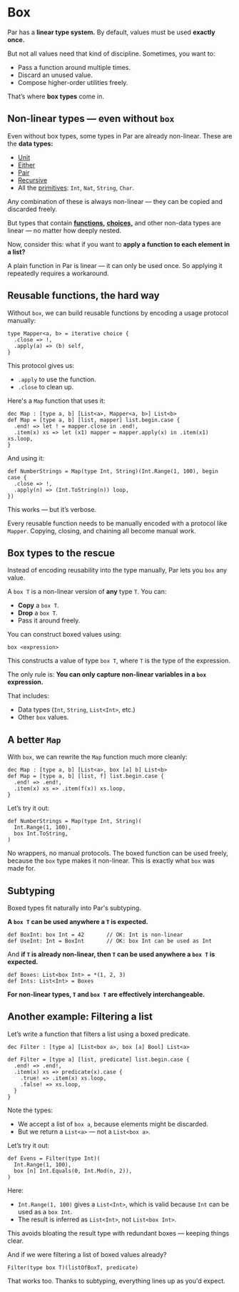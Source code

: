 # Box

Par has a **linear type system.** By default, values must be used **exactly once.**

But not all values need that kind of discipline. Sometimes, you want to:
- Pass a function around multiple times.
- Discard an unused value.
- Compose higher-order utilities freely.

That’s where **box types** come in.

## Non-linear types — even without `box`

Even without box types, some types in Par are already non-linear. These are the **data types:**
- [Unit](./unit.md)
- [Either](./either.md)
- [Pair](./pair.md)
- [Recursive](./recursive.md)
- All the [primitives](../structure/strings_and_numbers.md): `Int`, `Nat`, `String`, `Char`.

Any combination of these is always non-linear — they can be copied and discarded freely.

But types that contain [**functions,**](./function.md) [**choices,**](./choice.md) and other non-data types
are linear — no matter how deeply nested.

Now, consider this: what if you want to **apply a function to each element in a list?**

A plain function in Par is linear — it can only be used once. So applying it repeatedly requires a workaround.

## Reusable functions, the hard way

Without `box`, we can build reusable functions by encoding a usage protocol manually:

```par
type Mapper<a, b> = iterative choice {
  .close => !,
  .apply(a) => (b) self,
}
```

This protocol gives us:
- `.apply` to use the function.
- `.close` to clean up.

Here's a `Map` function that uses it:

```par
dec Map : [type a, b] [List<a>, Mapper<a, b>] List<b>
def Map = [type a, b] [list, mapper] list.begin.case {
  .end! => let ! = mapper.close in .end!,
  .item(x) xs => let (x1) mapper = mapper.apply(x) in .item(x1) xs.loop,
}
```

And using it:

```par
def NumberStrings = Map(type Int, String)(Int.Range(1, 100), begin case {
  .close => !,
  .apply(n) => (Int.ToString(n)) loop,
})
```

This works — but it’s verbose.

Every reusable function needs to be manually encoded with a protocol like `Mapper`.
Copying, closing, and chaining all become manual work.

## Box types to the rescue

Instead of encoding reusability into the type manually, Par lets you `box` any value.

A `box T` is a non-linear version of **any** type `T`. You can:

- **Copy** a `box T`.
- **Drop** a `box T`.
- Pass it around freely.

You can construct boxed values using:

```par
box <expression>
```

This constructs a value of type `box T`, where `T` is the type of the expression.

The only rule is: **You can only capture non-linear variables in a `box` expression.**

That includes:
- Data types (`Int`, `String`, `List<Int>`, etc.)
- Other `box` values.

## A better `Map`

With `box`, we can rewrite the `Map` function much more cleanly:

```par
dec Map : [type a, b] [List<a>, box [a] b] List<b>
def Map = [type a, b] [list, f] list.begin.case {
  .end! => .end!,
  .item(x) xs => .item(f(x)) xs.loop,
}
```

Let’s try it out:

```par
def NumberStrings = Map(type Int, String)(
  Int.Range(1, 100),
  box Int.ToString,
)
```

No wrappers, no manual protocols. The boxed function can be used freely, because the `box` type makes
it non-linear. This is exactly what `box` was made for.

## Subtyping

Boxed types fit naturally into Par's subtyping.

**A `box T` can be used anywhere a `T` is expected.**

```par
def BoxInt: box Int = 42       // OK: Int is non-linear
def UseInt: Int = BoxInt       // OK: box Int can be used as Int
```

And **if `T` is already non-linear, then `T` can be used anywhere a `box T` is expected.**

```par
def Boxes: List<box Int> = *(1, 2, 3)
def Ints: List<Int> = Boxes
```

**For non-linear types, `T` and `box T` are effectively interchangeable.**

## Another example: Filtering a list

Let’s write a function that filters a list using a boxed predicate.

```par
dec Filter : [type a] [List<box a>, box [a] Bool] List<a>

def Filter = [type a] [list, predicate] list.begin.case {
  .end! => .end!,
  .item(x) xs => predicate(x).case {
    .true! => .item(x) xs.loop,
    .false! => xs.loop,
  }
}
```

Note the types:
- We accept a list of `box a`, because elements might be discarded.
- But we return a `List<a>` — not a `List<box a>`.

Let’s try it out:

```par
def Evens = Filter(type Int)(
  Int.Range(1, 100),
  box [n] Int.Equals(0, Int.Mod(n, 2)),
)
```

Here:
- `Int.Range(1, 100)` gives a `List<Int>`, which is valid because `Int` can be used as a `box Int`.
- The result is inferred as `List<Int>`, not `List<box Int>`.

This avoids bloating the result type with redundant boxes — keeping things clear.

And if we were filtering a list of boxed values already?

```par
Filter(type box T)(listOfBoxT, predicate)
```

That works too. Thanks to subtyping, everything lines up as you'd expect.